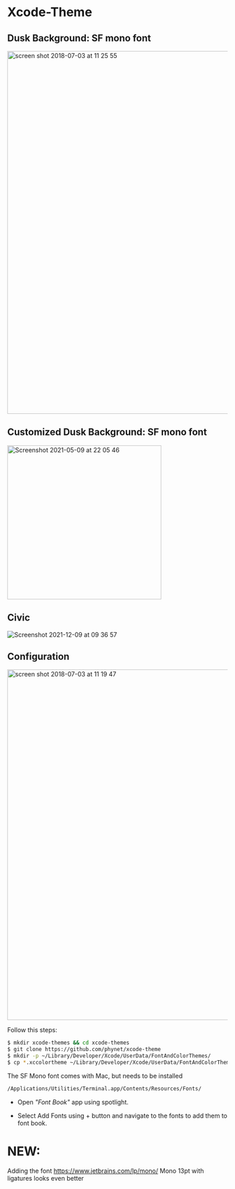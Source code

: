 # Xcode-Theme
## Dusk Background: SF mono font 
<img width="829" alt="screen shot 2018-07-03 at 11 25 55" src="https://user-images.githubusercontent.com/724536/42213886-4b252a10-7eba-11e8-8f59-4a0147d8523d.png">

## Customized Dusk Background: SF mono font 
<img width="352" alt="Screenshot 2021-05-09 at 22 05 46" src="https://user-images.githubusercontent.com/724536/117693266-23f39280-b1be-11eb-84ef-378d897ac967.png">


## Civic 
![Screenshot 2021-12-09 at 09 36 57](https://user-images.githubusercontent.com/724536/145362209-be165d83-efcb-4c6d-94aa-2c050c4844a1.png)


## Configuration
<img width="801" alt="screen shot 2018-07-03 at 11 19 47" src="https://user-images.githubusercontent.com/724536/42211133-18fa8140-7eb3-11e8-93b8-643abad7d720.png">

Follow this steps:
```bash
$ mkdir xcode-themes && cd xcode-themes
$ git clone https://github.com/phynet/xcode-theme
$ mkdir -p ~/Library/Developer/Xcode/UserData/FontAndColorThemes/
$ cp *.xccolortheme ~/Library/Developer/Xcode/UserData/FontAndColorThemes/
```

   

The SF Mono font comes with Mac, but needs to be installed 

```bash
/Applications/Utilities/Terminal.app/Contents/Resources/Fonts/
 ```     
      
- Open *"Font Book"* app using spotlight.

- Select Add Fonts using + button and navigate to the fonts to add them to font book.


# NEW:

Adding the font https://www.jetbrains.com/lp/mono/  Mono 13pt with ligatures looks even better
